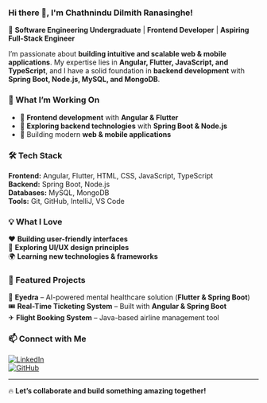 ### Hi there 👋, I'm Chathnindu Dilmith Ranasinghe!  

🚀 **Software Engineering Undergraduate** | **Frontend Developer** | **Aspiring Full-Stack Engineer**  

I’m passionate about **building intuitive and scalable web & mobile applications**. My expertise lies in **Angular, Flutter, JavaScript, and TypeScript**, and I have a solid foundation in **backend development** with **Spring Boot, Node.js, MySQL, and MongoDB**.  

### 🔭 What I’m Working On  
- 🚀 **Frontend development** with **Angular & Flutter**  
- 🌱 **Exploring backend technologies** with **Spring Boot & Node.js**  
- 📱 Building modern **web & mobile applications**  

### 🛠️ Tech Stack  
**Frontend:** Angular, Flutter, HTML, CSS, JavaScript, TypeScript  
**Backend:** Spring Boot, Node.js  
**Databases:** MySQL, MongoDB  
**Tools:** Git, GitHub, IntelliJ, VS Code  

### 💡 What I Love  
❤️ **Building user-friendly interfaces**  
🎨 **Exploring UI/UX design principles**  
🌍 **Learning new technologies & frameworks**  

### 📌 Featured Projects  
🌟 **Eyedra** – AI-powered mental healthcare solution (**Flutter & Spring Boot**)  
🎟 **Real-Time Ticketing System** – Built with **Angular & Spring Boot**  
✈ **Flight Booking System** – Java-based airline management tool  

### 📫 Connect with Me  
[![LinkedIn](https://img.shields.io/badge/LinkedIn-Connect-blue?style=for-the-badge&logo=linkedin)](https://www.linkedin.com/in/chathnindu-dilmith-ranasinghe/)  
[![GitHub](https://img.shields.io/badge/GitHub-Follow-black?style=for-the-badge&logo=github)](https://github.com/chathnindu)  

---

🔥 **Let’s collaborate and build something amazing together!**  

